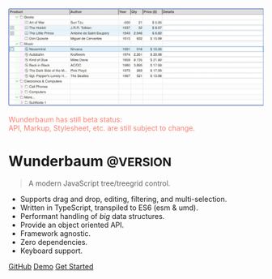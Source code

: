 <!-- _coverpage.md -->

![logo](assets/teaser_1.png)

<p style="color: salmon;">
    Wunderbaum has still beta status:<br>
    API, Markup, Stylesheet, etc. are still subject to change.
</p>

# Wunderbaum <small>@VERSION</small>

> A modern JavaScript tree/treegrid control.

- Supports drag and drop, editing, filtering, and multi-selection.
- Written in TypeScript, transpiled to ES6 (esm & umd).
- Performant handling of _big_ data structures.
- Provide an object oriented API.
- Framework agnostic.
- Zero dependencies.
- Keyboard support.

[GitHub](https://github.com/mar10/wunderbaum/)
[Demo](https://mar10.github.io/wunderbaum/demo/)
[Get Started](/tutorial/quick_start.md)
